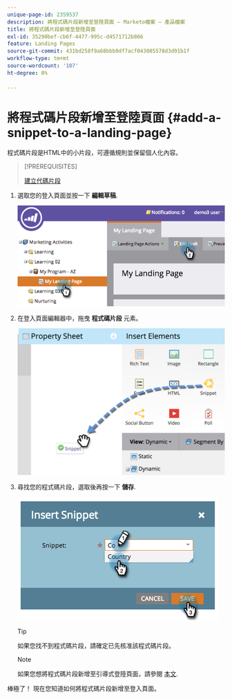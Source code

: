 ```yaml
---
unique-page-id: 2359537
description: 將程式碼片段新增至登陸頁面 — Marketo檔案 — 產品檔案
title: 將程式碼片段新增至登陸頁面
exl-id: 35290bef-cb6f-4477-995c-d4571712b866
feature: Landing Pages
source-git-commit: 431bd258f9a68bbb9df7acf043085578d3d91b1f
workflow-type: tm+mt
source-wordcount: '107'
ht-degree: 0%

---
```


# 將程式碼片段新增至登陸頁面 {#add-a-snippet-to-a-landing-page}

程式碼片段是HTML中的小片段，可遵循規則並保留個人化內容。

>[!PREREQUISITES]
>
>[建立代碼片段](/help/marketo/product-docs/personalization/segmentation-and-snippets/snippets/create-a-snippet.md)

1. 選取您的登入頁面並按一下 **編輯草稿**.

   ![](assets/image2014-9-16-15-3a4-3a28.png)

1. 在登入頁面編輯器中，拖曳 **程式碼片段** 元素。

   ![](assets/image2015-5-21-12-3a46-3a34.png)

1. 尋找您的程式碼片段，選取後再按一下 **儲存**.

   ![](assets/image2014-9-16-15-3a4-3a14.png)

   >[!TIP]
   >
   >如果您找不到程式碼片段，請確定已先核准該程式碼片段。

   >[!NOTE]
   >
   >如果您想將程式碼片段新增至引導式登陸頁面，請參閱 [本文](/help/marketo/product-docs/demand-generation/landing-pages/landing-page-templates/create-a-guided-landing-page-template.md).

棒極了！ 現在您知道如何將程式碼片段新增至登入頁面。

